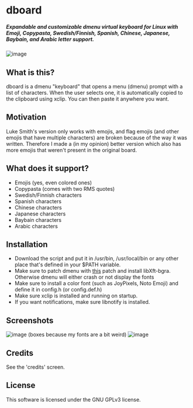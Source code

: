 # dboard
##### Expandable and customizable dmenu virtual keyboard for Linux with Emoji, Copypasta, Swedish/Finnish, Spanish, Chinese, Japanese, Baybain, and Arabic letter support.

![image](https://user-images.githubusercontent.com/71722170/166553916-2a36c6c7-5b0e-49f2-a670-06a620923b36.png)

## What is this?
dboard is a dmenu "keyboard" that opens a menu (dmenu) prompt with a list of characters. When the user selects one, it is automatically copied to the clipboard using xclip. You can then paste it anywhere you want.

## Motivation
Luke Smith's version only works with emojis, and flag emojis (and other emojis that have multiple characters) are broken because of the way it was written. Therefore I made a (in my opinion) better version which also has more emojis that weren't present in the original board.

## What does it support?
- Emojis (yes, even colored ones)
- Copypasta (comes with two RMS quotes)
- Swedish/Finnish characters
- Spanish characters
- Chinese characters
- Japanese characters
- Baybain characters
- Arabic characters

## Installation
- Download the script and put it in /usr/bin, /usr/local/bin or any other place that's defined in your $PATH variable.
- Make sure to patch dmenu with [this](https://tools.suckless.org/dmenu/patches/allow-color-font) patch and install libXft-bgra. Otherwise dmenu will either crash or not display the fonts
- Make sure to install a color font (such as JoyPixels, Noto Emoji) and define it in config.h (or config.def.h)
- Make sure xclip is installed and running on startup.
- If you want notifications, make sure libnotify is installed.

## Screenshots
![image](https://user-images.githubusercontent.com/71722170/166553999-e3dbb654-6d15-475e-a8ce-bb508c34be75.png)
(boxes because my fonts are a bit weird)
![image](https://user-images.githubusercontent.com/71722170/166553916-2a36c6c7-5b0e-49f2-a670-06a620923b36.png)

## Credits
See the 'credits' screen.

## License
This software is licensed under the GNU GPLv3 license.
